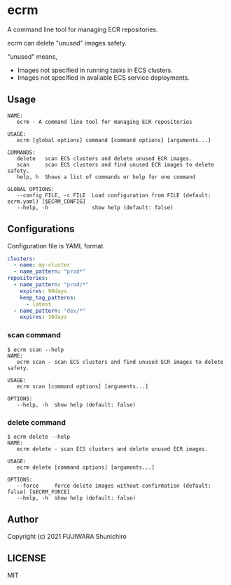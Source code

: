 # ecrm

A command line tool for managing ECR repositories.

ecrm can delete "unused" images safety.

"unused" means,

- Images not specified in running tasks in ECS clusters.
- Images not specified in avaliable ECS service deployments.

## Usage

```
NAME:
   ecrm - A command line tool for managing ECR repositories

USAGE:
   ecrm [global options] command [command options] [arguments...]

COMMANDS:
   delete   scan ECS clusters and delete unused ECR images.
   scan     scan ECS clusters and find unused ECR images to delete safety.
   help, h  Shows a list of commands or help for one command

GLOBAL OPTIONS:
   --config FILE, -c FILE  Load configuration from FILE (default: ecrm.yaml) [$ECRM_CONFIG]
   --help, -h              show help (default: false)
```

## Configurations

Configuration file is YAML format.

```yaml
clusters:
  - name: my-cluster
  - name_pattern: "prod*"
repositories:
  - name_pattern: "prod/*"
    expires: 90days
    keep_tag_patterns:
      - latest
  - name_pattern: "dev/*"
    expires: 30days
```

### scan command

```console
$ ecrm scan --help
NAME:
   ecrm scan - scan ECS clusters and find unused ECR images to delete safety.

USAGE:
   ecrm scan [command options] [arguments...]

OPTIONS:
   --help, -h  show help (default: false)
```

### delete command

```console
$ ecrm delete --help
NAME:
   ecrm delete - scan ECS clusters and delete unused ECR images.

USAGE:
   ecrm delete [command options] [arguments...]

OPTIONS:
   --force     force delete images without confirmation (default: false) [$ECRM_FORCE]
   --help, -h  show help (default: false)
```

## Author

Copyright (c) 2021 FUJIWARA Shunichiro
## LICENSE

MIT
